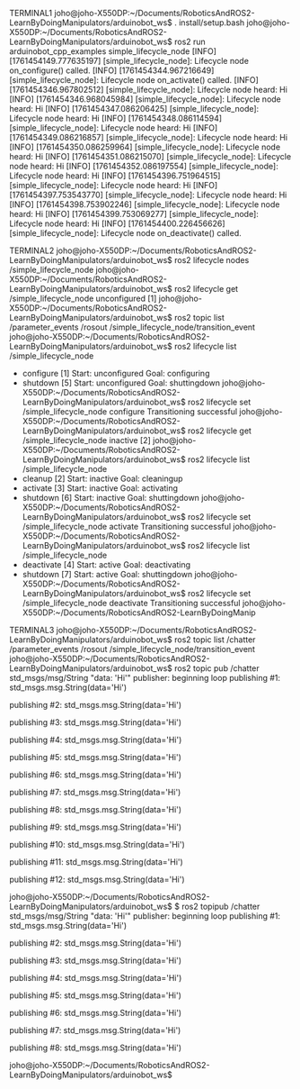 TERMINAL1
joho@joho-X550DP:~/Documents/RoboticsAndROS2-LearnByDoingManipulators/arduinobot_ws$ . install/setup.bash 
joho@joho-X550DP:~/Documents/RoboticsAndROS2-LearnByDoingManipulators/arduinobot_ws$ ros2 run arduinobot_cpp_examples simple_lifecycle_node 
[INFO] [1761454149.777635197] [simple_lifecycle_node]: Lifecycle node on_configure() called.
[INFO] [1761454344.967216649] [simple_lifecycle_node]: Lifecycle node on_activate() called.
[INFO] [1761454346.967802512] [simple_lifecycle_node]: Lifecycle node heard: Hi
[INFO] [1761454346.968045984] [simple_lifecycle_node]: Lifecycle node heard: Hi
[INFO] [1761454347.086206425] [simple_lifecycle_node]: Lifecycle node heard: Hi
[INFO] [1761454348.086114594] [simple_lifecycle_node]: Lifecycle node heard: Hi
[INFO] [1761454349.086216857] [simple_lifecycle_node]: Lifecycle node heard: Hi
[INFO] [1761454350.086259964] [simple_lifecycle_node]: Lifecycle node heard: Hi
[INFO] [1761454351.086215070] [simple_lifecycle_node]: Lifecycle node heard: Hi
[INFO] [1761454352.086197554] [simple_lifecycle_node]: Lifecycle node heard: Hi
[INFO] [1761454396.751964515] [simple_lifecycle_node]: Lifecycle node heard: Hi
[INFO] [1761454397.753543770] [simple_lifecycle_node]: Lifecycle node heard: Hi
[INFO] [1761454398.753902246] [simple_lifecycle_node]: Lifecycle node heard: Hi
[INFO] [1761454399.753069277] [simple_lifecycle_node]: Lifecycle node heard: Hi
[INFO] [1761454400.226456626] [simple_lifecycle_node]: Lifecycle node on_deactivate() called.

TERMINAL2
joho@joho-X550DP:~/Documents/RoboticsAndROS2-LearnByDoingManipulators/arduinobot_ws$ ros2 lifecycle nodes
/simple_lifecycle_node
joho@joho-X550DP:~/Documents/RoboticsAndROS2-LearnByDoingManipulators/arduinobot_ws$ ros2 lifecycle get /simple_lifecycle_node
unconfigured [1]
joho@joho-X550DP:~/Documents/RoboticsAndROS2-LearnByDoingManipulators/arduinobot_ws$ ros2 topic list
/parameter_events
/rosout
/simple_lifecycle_node/transition_event
joho@joho-X550DP:~/Documents/RoboticsAndROS2-LearnByDoingManipulators/arduinobot_ws$ ros2 lifecycle list /simple_lifecycle_node
- configure [1]
	Start: unconfigured
	Goal: configuring
- shutdown [5]
	Start: unconfigured
	Goal: shuttingdown
joho@joho-X550DP:~/Documents/RoboticsAndROS2-LearnByDoingManipulators/arduinobot_ws$ ros2 lifecycle set /simple_lifecycle_node configure
Transitioning successful
joho@joho-X550DP:~/Documents/RoboticsAndROS2-LearnByDoingManipulators/arduinobot_ws$ ros2 lifecycle get /simple_lifecycle_node 
inactive [2]
joho@joho-X550DP:~/Documents/RoboticsAndROS2-LearnByDoingManipulators/arduinobot_ws$ ros2 lifecycle list /simple_lifecycle_node 
- cleanup [2]
	Start: inactive
	Goal: cleaningup
- activate [3]
	Start: inactive
	Goal: activating
- shutdown [6]
	Start: inactive
	Goal: shuttingdown
joho@joho-X550DP:~/Documents/RoboticsAndROS2-LearnByDoingManipulators/arduinobot_ws$ ros2 lifecycle set /simple_lifecycle_node activate
Transitioning successful
joho@joho-X550DP:~/Documents/RoboticsAndROS2-LearnByDoingManipulators/arduinobot_ws$ ros2 lifecycle list /simple_lifecycle_node
- deactivate [4]
	Start: active
	Goal: deactivating
- shutdown [7]
	Start: active
	Goal: shuttingdown
joho@joho-X550DP:~/Documents/RoboticsAndROS2-LearnByDoingManipulators/arduinobot_ws$ ros2 lifecycle set /simple_lifecycle_node deactivate
Transitioning successful
joho@joho-X550DP:~/Documents/RoboticsAndROS2-LearnByDoingManip

TERMINAL3
joho@joho-X550DP:~/Documents/RoboticsAndROS2-LearnByDoingManipulators/arduinobot_ws$ ros2 topic list
/chatter
/parameter_events
/rosout
/simple_lifecycle_node/transition_event
joho@joho-X550DP:~/Documents/RoboticsAndROS2-LearnByDoingManipulators/arduinobot_ws$ ros2 topic pub /chatter std_msgs/msg/String "data: 'Hi'" 
publisher: beginning loop
publishing #1: std_msgs.msg.String(data='Hi')

publishing #2: std_msgs.msg.String(data='Hi')

publishing #3: std_msgs.msg.String(data='Hi')

publishing #4: std_msgs.msg.String(data='Hi')

publishing #5: std_msgs.msg.String(data='Hi')

publishing #6: std_msgs.msg.String(data='Hi')

publishing #7: std_msgs.msg.String(data='Hi')

publishing #8: std_msgs.msg.String(data='Hi')

publishing #9: std_msgs.msg.String(data='Hi')

publishing #10: std_msgs.msg.String(data='Hi')

publishing #11: std_msgs.msg.String(data='Hi')

publishing #12: std_msgs.msg.String(data='Hi')

joho@joho-X550DP:~/Documents/RoboticsAndROS2-LearnByDoingManipulators/arduinobot_ws$ $ ros2 topipub /chatter std_msgs/msg/String "data: 'Hi'" 
publisher: beginning loop
publishing #1: std_msgs.msg.String(data='Hi')

publishing #2: std_msgs.msg.String(data='Hi')

publishing #3: std_msgs.msg.String(data='Hi')

publishing #4: std_msgs.msg.String(data='Hi')

publishing #5: std_msgs.msg.String(data='Hi')

publishing #6: std_msgs.msg.String(data='Hi')

publishing #7: std_msgs.msg.String(data='Hi')

publishing #8: std_msgs.msg.String(data='Hi')

joho@joho-X550DP:~/Documents/RoboticsAndROS2-LearnByDoingManipulators/arduinobot_ws$ 
